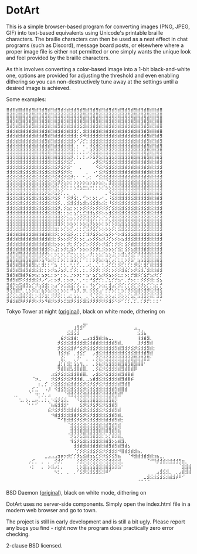 # DotArt

This is a simple browser-based program for converting images (PNG, JPEG, GIF) into text-based equivalents using Unicode's printable braille characters. The braille characters can then be used as a neat effect in chat programs (such as Discord), message board posts, or elsewhere where a proper image file is either not permitted or one simply wants the unique look and feel provided by the braille characters.

As this involves converting a color-based image into a 1-bit black-and-white one, options are provided for adjusting the threshold and even enabling dithering so you can non-destructively tune away at the settings until a desired image is achieved.

Some examples:

```
⣿⣾⣿⣾⣿⣾⣿⣾⣻⣾⣻⣾⣻⣾⣻⣾⣻⣾⣺⣾⣺⣾⣻⣾⣻⣾⣻⣾⣻⣾⣻⣾⣻⣾⣻⣾⣻⣾⣻⣾⣻⣾⣻⣾⣿⣾⣿⣾⣿
⣿⣾⣿⣾⣿⣾⣻⣾⣻⣾⣻⣾⣻⣾⣻⣾⣺⣾⣺⣾⣺⣾⣺⣾⣻⣾⣻⣾⣻⣾⣺⣾⣺⣾⣺⣾⣺⣾⣻⣾⣻⣾⣻⣾⣻⣾⣿⣾⣿
⣻⣾⣻⣾⣻⣾⣻⣾⣻⣾⣻⣾⣺⣾⣺⣾⣺⣾⣺⣾⣺⣾⣺⣾⣻⣾⣻⣾⣻⣾⣺⣾⣺⣾⣺⣾⣺⣾⣺⣾⣻⣾⣻⣾⣻⣾⣻⣾⣿
⣻⣾⣻⣾⣻⣾⣻⣾⣻⣾⣺⣾⣺⣾⣺⣾⣻⣾⣺⣾⣺⣾⣺⣪⣺⣾⣺⣾⣺⣾⣺⣾⣺⣾⣺⣾⣺⣾⣺⣾⣺⣾⣻⣾⣻⣾⣻⣾⣿
⣺⣾⣺⣾⣺⣾⣺⣾⣺⣾⣺⣾⣺⣾⣻⣾⣺⣾⣺⣾⣺⣺⡊⡀⣺⣺⣺⣾⣺⣾⣺⣾⣺⣾⣺⣾⣺⣾⣺⣾⣺⣾⣻⣾⣻⣾⣿⣾⣿
⣺⣾⣺⣾⣺⣾⣺⣾⣺⣾⣺⣾⣻⣾⣻⣾⣺⣾⣺⣺⣺⣺⡂⡪⠺⣺⣺⣺⣺⣺⣺⣺⣺⣾⣺⣾⣺⣾⣺⣾⣺⣾⣺⣾⣻⣾⣻⣾⣻
⣺⣾⣺⣾⣺⣾⣺⣾⣺⣾⣺⣾⣻⣾⣻⣾⣺⣾⣺⣺⣺⡢⠊⡨⡊⡂⣺⣺⣺⣺⣺⣺⣺⣺⣺⣺⣺⣺⣺⣾⣺⣾⣺⣾⣻⣾⣻⣾⣻
⣺⣾⣺⣺⣺⣺⣺⣾⣺⣾⣺⣾⣺⣾⣻⣾⣺⣾⣺⣺⣺⡀⡂⠀⠂⡀⡺⣪⣺⣪⣺⣺⣺⣺⣺⣺⣺⣺⣺⣾⣺⣾⣺⣾⣻⣾⣻⣾⣻
⣺⣺⣺⣺⣺⣺⣺⣺⣺⣾⣺⣾⣺⣾⣻⣾⣺⣺⣺⣪⣺⡂⡂⡀⡂⡠⡺⣪⣺⣪⣺⣪⣺⣪⣺⣺⣺⣺⣺⣾⣺⣾⣺⣾⣻⣾⣻⣾⣻
⣺⣺⣺⣺⣺⣺⣺⣺⣺⣺⣺⣺⣺⣾⣺⣾⣺⣺⣺⣪⡺⡀⡂⡀⡂⡠⡪⣪⡺⣪⣺⣪⣺⣪⣺⣺⣺⣺⣺⣾⣺⣾⣺⣾⣻⣾⣻⣾⣺
⣺⣺⣺⣺⣺⣺⣺⣺⣺⣺⣺⣺⣺⣺⣺⣪⣺⣪⡺⣪⡊⡀⠀⠀⠀⠀⠀⡠⡺⣪⡺⣪⣺⣪⣺⣺⣺⣺⣺⣾⣺⣾⣺⣾⣺⣾⣺⣾⣺
⣺⣺⣺⣺⣺⣪⣺⣺⣺⣺⣺⣪⣺⣪⣺⣪⡺⣪⡺⣪⠂⠀⠀⡀⠀⠀⠀⠀⠪⣪⡺⣪⣺⣪⣺⣺⣺⣾⣺⣾⣺⣾⣺⣾⣺⣾⣺⣺⣺
⣺⣺⣺⣪⣺⣪⣺⣪⣺⣪⣺⣪⣺⣪⣺⣪⡺⣪⡺⡪⡂⠀⠀⠀⠀⡀⠀⠠⠂⣪⡺⣪⣺⣺⣺⣺⣺⣾⣺⣾⣺⣾⣺⣾⣺⣾⣺⣺⣺
⣺⣪⣺⣪⣺⣪⣺⣪⣺⣪⣺⣪⣺⣪⡺⣪⡺⣪⡺⣪⡺⡂⠂⠀⠂⡠⡂⠀⠊⣪⣺⣪⣺⣺⣺⣺⣺⣾⣺⣾⣺⣾⣺⣾⣺⣾⣺⣺⣺
⣺⣪⣺⣪⣺⣪⣺⣪⣺⣪⣺⣪⣺⣪⡺⣪⡺⡪⣢⡢⡂⡢⡢⡢⡢⣢⡢⣢⡢⣢⡢⡈⣺⣺⣺⣺⣺⣺⣺⣾⣺⣾⣺⣾⣺⣺⣺⣺⣺
⣺⣪⣺⣪⣺⣪⣺⣪⣺⣪⣺⣪⣺⣪⡺⣪⡂⡪⡪⡂⡂⡢⣚⣢⣒⣢⡒⡂⡂⡢⡊⡢⡢⣪⣺⣪⣺⣺⣺⣺⣺⣾⣺⣾⣺⣺⣺⣺⣺
⣺⣪⣺⣪⣺⣪⣺⣪⣺⣪⣺⣪⡺⣪⡺⣪⡪⡊⡀⡀⠀⡀⠀⠀⠀⠀⠀⠀⠀⠀⠀⡀⠺⣪⣺⣺⣺⣪⣺⣺⣺⣺⣺⣺⣺⣾⣺⣾⣺
⣺⣪⣺⣪⣺⣪⣺⣪⣺⣪⣺⣪⣺⣪⡺⣪⡪⠀⠂⡪⡺⣪⡂⡀⠊⡢⡂⡢⡂⡠⠂⡀⠨⣪⣺⣺⣺⣺⣺⣪⣺⣺⣺⣺⣺⣾⣺⣾⣺
⣺⣪⣺⣪⣺⣪⣺⣪⣺⣪⣺⣪⣺⣪⣺⣪⡪⡀⡀⣪⣺⣪⣺⣢⣺⣢⣪⣪⣺⣢⣪⡂⠸⣪⣺⣪⣺⣪⣺⣪⣺⣪⣺⣺⣺⣺⣺⣺⣺
⣺⣺⣺⣪⣺⣺⣺⣺⣺⣪⣺⣪⣺⣪⣺⣪⡺⡀⡪⣢⡂⡢⡂⡢⡪⡪⡪⡢⡪⡪⡪⡪⡊⣪⣺⣪⣺⣪⣺⣪⣺⣪⣺⣪⣺⣪⣺⣺⣺
⣺⣺⣺⣺⣺⣺⣺⣺⣺⣺⣺⣪⣺⣪⣺⣪⣺⡂⡂⡢⡂⣢⡊⣂⣊⣺⣺⣢⡪⡪⡢⡢⣺⣪⣺⣪⣺⣪⣺⣪⣺⣪⣺⣪⣺⣪⣺⣺⣺
⣺⣺⣺⣺⣺⣺⣺⣺⣺⣺⣺⣺⣺⣺⣺⣺⣺⡪⡊⡢⡢⡢⡪⡪⡪⣺⣪⡪⡊⡢⡊⡢⡊⣺⣺⣪⣺⣪⣺⣪⣺⣪⣺⣪⣺⣪⣺⣪⣺
⣺⣺⣺⣺⣺⣺⣺⣺⣺⣺⣺⣺⣺⣺⣺⣺⣺⡪⡂⡢⡢⡢⡂⡢⡢⣪⡺⡢⡢⡢⡂⡢⡊⡪⣺⣪⣺⣪⣺⣪⣺⣪⣺⣪⣺⣺⣺⣺⣺
⣺⣺⣺⣺⣺⣾⣺⣺⣺⣺⣺⣺⣺⣺⣺⣲⡂⡢⡊⡢⡊⡠⡂⡂⡊⣪⡺⣪⡊⡢⡢⡢⡢⡪⡂⣪⣺⣪⣺⣪⣺⣪⣺⣪⣺⣺⣺⣺⣺
⣺⣾⣺⣾⣺⣾⣺⣺⣺⣾⣺⣾⣺⣾⣺⡪⡂⡢⡪⣪⡪⡠⡂⡂⡊⣺⡺⣪⡪⣢⡪⣢⡪⡢⠪⡢⣺⣪⣺⣪⣺⣺⣺⣺⣺⣺⣺⣺⣺
⣺⣾⣺⣾⣺⣾⣺⣾⣺⣾⣺⣾⣺⣾⣺⡂⡪⡢⡢⡪⡊⡪⡂⡢⡂⣠⡢⡪⡪⣢⡺⡨⡊⡢⡪⡢⣢⣺⣺⣪⣺⣺⣺⣺⣺⣺⣺⣺⣺
⣺⣾⣺⣾⣺⣾⣺⣾⣺⣾⣺⣾⣺⣾⣺⡢⡢⡢⡂⡺⡂⡪⡊⡢⡊⡢⡪⡪⡪⡢⡺⣪⡊⡂⡺⡪⡂⣪⡪⣾⣺⣺⣺⣺⣺⣺⣺⣺⣺
⣺⣾⣺⣾⣺⣾⣺⣾⣺⣾⣺⣾⣺⡪⡢⣨⡂⡢⡺⣂⣪⡢⠊⡢⡢⡢⡪⡪⡺⣂⡪⡢⡢⡢⡊⣪⡂⣪⡪⣢⣺⣺⣺⣾⣺⣺⣺⣺⣺
⣺⣾⣻⣾⣻⣾⣺⣾⣺⣾⣺⡾⡺⡢⡂⡢⡂⡢⡂⡊⡒⡢⡂⡢⡂⡠⡺⡂⡢⣢⡊⣢⡢⣨⡂⡢⣺⣢⡺⣪⡊⡺⣺⣺⣺⣾⣺⣺⣺
⣻⣾⣻⣾⣻⣾⣻⣾⣺⣾⡫⣪⠺⣢⡺⡂⡊⡢⡊⡂⣪⣪⡊⡊⠊⡂⡂⡢⡺⣢⡢⣢⡊⡠⡊⡂⡂⡢⡺⣪⠂⣢⣪⣺⣺⣺⣺⣾⣺
⣻⣾⣻⣾⣻⣾⣻⣾⣻⣢⡂⣺⡂⡂⠊⣢⠀⡂⡂⡀⢂⡂⡊⡀⡀⡠⡂⡀⡈⡀⡂⡨⡊⣊⡂⡪⡊⡂⡊⡂⡺⣪⡂⣺⡊⣾⣺⣺⣺
⣻⣾⣻⣾⣻⣾⣻⣾⣺⣪⣺⡂⡂⡢⡺⣢⡨⣢⡺⡀⡊⡪⡂⡀⡂⡀⡪⡪⡺⡂⡪⡪⡂⡢⡪⡪⣺⣮⡊⡢⡺⣪⣺⡈⣺⣺⣺⣾⣺
⣻⣾⣻⣾⣻⣾⡻⣮⡲⣢⡂⣢⡲⣂⡂⡢⠂⡂⡢⡀⡐⡢⡲⡂⠂⣢⠂⣢⡊⣢⡺⡪⣢⡢⡪⣂⡂⡢⡂⡚⣺⡪⡊⣪⡚⣢⡺⡊⡊
⣻⣾⣻⣾⡫⡪⣺⣺⣺⣪⡺⡠⠊⡠⡂⡢⡺⡀⡂⡢⡲⡀⠂⡀⠂⡂⠚⣪⡚⡊⡂⡈⣂⡊⡚⣢⠂⡀⡚⡢⡂⡂⡪⡪⡪⣺⡂⣪⣢
⣻⣾⡻⣲⣫⣾⣻⣢⡊⡺⣢⣪⣺⡂⡢⣠⠊⡢⣊⣪⣪⡊⡪⡀⡂⡀⠺⡢⠊⡢⣢⡂⣺⣠⡊⡪⡊⡂⡊⡪⡊⡪⡺⡢⡊⡊⣢⡂⡚
⡻⣪⣻⣾⡚⡀⣂⡢⡪⣢⡊⣦⡪⣢⡪⡢⡂⡢⡢⡂⠚⣢⡺⡀⡲⡀⡪⡪⡪⣠⠂⡊⡚⡢⡊⡂⡢⡊⡺⡪⣪⣾⡪⣺⡺⣪⡺⣺⣪
⣺⡪⣪⣢⣺⣾⡪⣺⡂⡢⣺⡪⣲⡂⡺⡺⡪⡂⡂⣠⡂⣢⣢⡀⠀⡀⠺⡈⡪⣪⡂⡢⡢⣠⡂⡪⡢⡢⡊⣢⡚⣪⣺⣺⡪⣾⡊⣺⣺
⡻⣾⣺⣾⡻⡾⡺⡾⡺⡢⡺⡢⠺⣾⡺⡢⡺⡢⣚⣲⡺⡪⣺⡪⣺⣪⡺⡺⡺⡺⡺⡪⣺⡪⠪⡪⠊⡊⡊⡈⡊⡀⡊⡺⡚⡂⡂⡂⠂
```

Tokyo Tower at night ([original](https://www.flickr.com/photos/nknh/452345990/in/photolist-FYoGN-mPj5MR-5wmNmD-p9eACs-8VDmsr-ox32k7-fhgz7o-7U9dMv-7hKgvE-27EYZ8h-7hFiJZ-8hQUqE-6ShWFF-7hFhor-5RteRm-6XEwkF-8fmbYZ-4ZAJ8j-ox3bgH-mPkPWf-pmmwvi-fNpMw3-mPj7Ut-bnrNfe-5heDhk-mPj6sF-6c1K2H-8ja5ap-8U7xn5-EjS5W9-8npmhv-o7ivtU-a23eeY-LxLbS-7U9dQ2-7hFg6i-26wzaSr-4Z7dVk-e19gVS-54QBnm-nPCUJs-afvnm-QNrFQQ-7hFiin-63ZvV4-7hFhbe-LxLbQ-m4xFg-5vQb5R-7hKcRG)), black on white mode, dithering on

```
⠀⠀⠀⠀⠀⠀⠀⠀⠀⠀⠀⠀⠀⠀⠀⠀⠀⠀⠀⠀⠀⠀⠀⠀⣀⡀⠀⠀⠀⠀⠀⠀⠀⠀⠀⠀⠀⠀⠀⠀⠀⠀⠀⠀⠀⠀⠀⠀⠀⠀⠀⠀⠀⠀⠀⠀⠀⠀⠀⠀
⠀⠀⠀⠀⠀⠀⠀⠀⠀⠀⠀⠀⠀⠀⠀⠀⠀⠀⠀⠀⠀⣰⣻⣺⠊⠀⠀⠀⠀⠀⠀⠀⠀⠀⠀⠀⠀⠀⠀⠀⣠⣀⠀⠀⠀⠀⠀⠀⠀⠀⠀⠀⠀⠀⠀⠀⠀⠀⠀⠀
⠀⠀⠀⠀⠀⠀⠀⠀⠀⠀⠀⠀⠀⠀⠀⠀⠀⠀⠀⣪⣺⣪⣺⠀⠀⠀⠀⠀⠀⠀⠀⠀⠀⠀⠀⠀⠀⠀⠀⠀⠀⣪⣺⣦⠀⠀⠀⠀⠀⠀⠀⠀⠀⠀⠀⠀⠀⠀⠀⠀
⠀⠀⠀⠀⠀⠀⠀⠀⠀⠀⠀⠀⠀⠀⠀⠀⠀⣮⡺⣪⣺⣾⡂⠀⣀⣠⣲⣺⣻⣾⣺⣦⣀⡀⠀⠀⠀⠀⠀⠀⠀⢸⣺⣾⣻⡀⠀⠀⠀⠀⠀⠀⠀⠀⠀⠀⠀⠀⠀⠀
⠀⠀⠀⠀⠀⠀⠀⠀⠀⠀⠀⠀⠀⠀⠀⠀⡺⣪⣺⣪⣺⣺⣺⣺⣺⣪⣺⣾⣾⣺⣺⣺⣺⣾⣻⣾⡀⠀⠀⠀⠀⣸⡺⣺⣻⣾⠀⠀⠀⠀⠀⠀⠀⠀⠀⠀⠀⠀⠀⠀
⠀⠀⠀⠀⠀⠀⠀⠀⠀⠀⠀⠀⠀⠀⠀⠀⡺⣪⣺⣪⣺⡾⠚⣪⡺⣪⣺⣪⡺⣺⣺⣺⣺⣺⣻⣾⣻⣺⡺⣪⡺⣪⣺⣺⣻⣾⡂⠀⠀⠀⠀⠀⠀⠀⠀⠀⠀⠀⠀⠀
⠀⠀⠀⠀⠀⠀⠀⠀⠀⠀⠀⠀⠀⠀⠀⠀⢸⣪⡺⡮⠀⡀⣺⣪⡊⠀⠀⡠⣺⣪⣺⣺⣺⣺⣺⣺⣺⣪⣺⣪⣺⣺⣺⣾⣻⣾⠀⠀⠀⠀⠀⠀⠀⠀⠀⠀⠀⠀⠀⠀
⠀⠀⠀⠀⠀⠀⠀⠀⠀⠀⠀⠀⠀⠀⠀⠀⠀⣮⡂⠀⠀⡀⡺⠂⠀⡀⠀⡀⡪⣮⡺⣪⣺⣺⣺⣺⣺⣺⣺⣾⣻⣾⣻⣾⣻⠂⠀⠀⠀⠀⠀⠀⠀⠀⠀⠀⠀⠀⠀⠀
⠀⠀⠀⠀⠀⠀⠀⠀⠀⠀⠀⠀⠀⠀⠀⠀⣸⡊⡎⣺⡂⣪⣢⢲⡀⡀⠀⡀⡪⣮⡺⣪⣺⣺⣺⣾⣻⣾⣻⣾⣻⣾⣿⠂⠀⠀⠀⠀⠀⠀⠀⠀⠀⠀⠀⠀⠀⠀⠀⠀
⠀⠀⠀⠀⠀⠀⠀⠀⠀⠀⠀⠀⠀⠀⠀⠀⡻⣾⣿⣾⣣⣺⣿⣾⣿⡀⠀⡀⡪⣮⡺⣪⣺⣺⣺⣾⣻⣾⣿⣾⡿⠀⠀⠀⠀⠀⠀⠀⠀⠀⠀⠀⠀⠀⠀⠀⠀⠀⠀⠀
⠀⠀⠀⠀⠀⠀⠀⠀⠀⠀⠀⠀⠀⠀⣰⣪⡺⣪⣺⣪⣺⣺⣿⣾⣿⡀⠀⡠⣺⣪⡺⣪⣺⣺⣺⣾⣻⣾⣿⣾⠀⠀⠀⠀⠀⠀⠀⠀⠀⠀⠀⠀⠀⠀⠀⠀⠀⠀⠀⠀
⠀⠀⠀⠀⠀⠀⠀⠀⠈⡲⣀⠀⠀⠀⡺⣪⡺⣪⡺⣪⡺⣺⣺⣾⡀⣀⣢⣾⣺⣪⣺⣪⣺⣺⣺⣾⣻⣾⣿⡮⠀⠀⠀⠀⠀⠀⠀⠀⠀⠀⠀⠀⠀⠀⠀⠀⠀⠀⠀⠀
⠀⠀⠀⠀⠀⠀⠀⠀⠀⠀⡆⡀⡊⠀⡪⣪⣺⣪⣺⣮⣺⣾⣺⣪⡺⣪⡺⣪⡺⣪⡺⣺⣺⣺⣺⣾⣻⣾⣿⠀⠀⠀⠀⠀⠀⠀⠀⠀⠀⠀⠀⠀⠀⠀⠀⠀⠀⠀⠀⠀
⠀⠀⠀⠀⠀⠀⠀⡀⡊⣈⠀⠀⠠⡸⠀⠪⣺⣪⣻⣪⣺⣪⣺⣪⡺⣪⣺⣪⣺⣺⣺⣺⣺⣾⣻⣾⣿⣾⠀⠀⠀⠀⠀⠀⠀⠀⠀⠀⠀⠀⠀⠀⠀⠀⠀⠀⠀⠀⠀⠀
⠀⠀⢀⡀⠀⠀⠀⠈⠀⠲⡂⡐⡀⣠⠀⠀⠀⠀⠈⢺⣺⣪⣺⣪⣺⣾⣺⣺⣺⣪⣺⣺⣺⣾⣻⣾⠃⠀⠀⠀⠀⠀⠀⠀⠀⠀⠀⠀⠀⠀⠀⠀⠀⠀⠀⠀⠀⠀⠀⠀
⠀⠀⠀⠀⢂⡀⡢⡀⣀⡤⡁⡀⡂⡀⠢⣪⡺⣪⣺⡀⠀⠈⠺⣪⣺⣪⣺⣾⣺⣺⣺⣺⣻⣾⡻⠀⠀⠀⠀⠀⠀⠀⠀⠀⠀⠀⠀⠀⠀⠀⠀⠀⠀⠀⠀⠀⠀⠀⠀⠀
⠀⠀⠀⠀⠀⠀⠈⠂⠂⠊⠀⠀⠀⠈⣦⣮⣺⣺⣺⠂⠀⠀⠀⣪⡺⣪⡺⣪⡺⣪⡺⣪⣺⣾⣻⠀⠀⠀⠀⠀⠀⠀⠀⠀⠀⠀⠀⠀⠀⠀⠀⠀⠀⠀⠀⠀⠀⠀⠀⠀
⠀⠀⠀⠀⠀⠀⠀⠀⠀⠀⠀⠀⠀⣮⡺⣪⡺⣺⣻⣺⣺⣾⣺⣮⣺⣪⣺⣪⣺⣪⡺⣪⣺⣾⣻⣾⠀⠀⠀⠀⠀⠀⠀⠀⠀⠀⠀⠀⠀⠀⠀⠀⠀⠀⠀⠀⠀⠀⠀⠀
⠀⠀⠀⠀⠀⠀⠀⠀⠀⠀⠀⠀⠀⠀⠺⣾⣺⣺⣺⣺⣺⣾⡺⣪⡺⣪⡺⣺⣺⣺⣺⣪⣺⣾⣻⣾⡀⠀⠀⠀⠀⠀⠀⠀⠀⠀⠀⠀⠀⠀⠀⠀⠀⠀⠀⠀⠀⠀⠀⠀
⠀⠀⠀⠀⠀⠀⠀⠀⠀⠀⠀⠀⠀⠀⠀⠀⠉⠊⣿⣺⣺⣪⡺⣪⡺⣪⣺⣪⣺⣺⣺⣾⣺⣾⣻⣾⡂⠀⠀⠀⠀⠀⠀⠀⠀⠀⠀⠀⠀⠀⠀⠀⠀⠀⠀⠀⠀⠀⠀⠀
⠀⠀⠀⠀⠀⠀⠀⠀⠀⠀⠀⠀⠀⠀⠀⠀⠀⠀⠀⠈⣺⣪⣺⣪⣺⣪⣺⣺⣺⣾⣺⣾⣻⣾⣻⣾⠀⠀⠀⠀⠀⠀⠀⠀⠀⠀⠀⠀⠀⠀⠀⠀⠀⠀⠀⠀⠀⠀⠀⠀
⠀⠀⠀⠀⠀⠀⠀⠀⠀⠀⠀⠀⠀⠀⠀⠀⠀⠀⠀⠀⣺⣺⣺⣾⣺⣾⣺⣺⣺⣾⣻⣾⣻⣾⣻⣮⠀⠀⠀⠀⠀⠀⠀⠀⠀⠀⠀⠀⠀⠀⠀⠀⠀⠀⠀⠀⠀⠀⠀⠀
⠀⠀⠀⠀⠀⠀⠀⠀⠀⠀⠀⠀⠀⠀⠀⠀⠀⠀⠀⠈⡺⣪⡺⣪⣻⣾⣻⣾⣺⣺⡊⡢⡊⣾⣺⣾⡀⠀⠀⠀⠀⠀⠀⠀⠀⠀⠀⠀⠀⠀⠀⠀⠀⠀⠀⠀⠀⠀⠀⠀
⠀⠀⠀⠀⠀⠀⠀⠀⠀⠀⠀⠀⠀⠀⠀⠀⠀⠀⠀⠀⢺⣪⡺⣪⣺⣪⣺⣺⣺⣺⣺⣾⣻⡢⣢⣾⣻⡀⠀⠀⠀⠀⠀⠀⠀⠀⠀⠀⠀⠀⠀⠀⠀⠀⠀⠀⠀⠀⠀⠀
⠀⠀⠀⠀⠀⠀⠀⠀⠀⠀⠀⠀⠀⠀⠀⠀⠀⠀⠀⠀⠀⣺⣺⣾⣺⣾⣺⣾⣺⣾⣺⣾⣻⣾⣻⣾⣻⣾⣢⠀⠀⠀⠀⠀⠀⠀⠀⠀⠀⠀⠀⠀⠀⠀⠀⠀⠀⠀⠀⠀
⠀⠀⠀⠀⠀⠀⠀⠀⠀⠀⠀⠀⠀⠀⠀⠀⠀⠀⠀⠀⠀⠈⡊⡪⡪⣪⣺⣪⡪⣪⡺⡪⣺⣺⣺⠺⣿⣾⣺⣾⣺⣦⡀⠀⠀⠀⠀⠀⠀⠀⠀⠀⠀⠀⠀⠀⠀⠀⠀⠀
⠀⠀⠀⠀⠀⠀⠀⠀⠀⠀⠀⠀⣀⣠⣠⣠⣲⡶⡲⡺⡊⡊⡺⣢⣪⣾⣲⣢⣊⡪⡺⣪⡪⣪⣻⣦⠀⠀⠈⠺⣺⣾⣺⣾⣺⣾⣲⣦⣀⡀⠀⠀⠀⠀⠀⠀⠀⠀⠀⠀
⠀⠀⠀⠀⠀⠀⠀⡠⡊⡀⠀⡀⠀⡀⠀⡪⡺⡊⠀⠀⠀⠀⡪⣺⡪⣪⡪⣪⡪⣪⡪⣪⣺⣺⣺⣺⡀⠀⠀⠀⠀⠀⠀⠀⠈⠚⠻⡾⣺⣾⣺⣺⣺⣺⣻⣶⡀⠀⠀⠀
⠀⠀⠀⠀⠀⠀⠀⠠⡂⠀⠀⡀⠀⡢⣺⡠⡂⡀⠀⠀⠀⠀⡂⡢⣺⣪⣪⣪⣺⣺⣺⣾⣺⣪⣺⣪⠂⠀⠀⠀⠀⠀⠀⠀⠀⠀⠀⠀⠀⠀⠀⠀⠀⠀⠈⣺⣺⣾⡆⠀
⠀⠀⠀⠀⠀⠀⠀⠀⠀⠀⠀⠀⠀⠀⠀⠢⡂⡀⠀⡀⠀⡀⠊⣪⡺⣪⣺⣪⣺⣪⣺⠾⠊⠀⠀⠀⠀⠀⠀⠀⠀⠀⠀⠀⠀⠀⠀⣠⣺⣪⣺⡀⠀⡀⣠⣾⣺⣾⠃⠀
⠀⠀⠀⠀⠀⠀⠀⠀⠀⠀⠀⠀⠀⠀⠀⠀⠀⠀⠀⠀⠀⠀⠀⠀⠀⠀⠀⠀⠀⠀⠀⠀⠀⠀⠀⠀⠀⠀⠀⠀⠀⠀⠀⣀⣺⣪⣺⣪⣺⣪⣺⣾⣺⡾⠿⠊⠀⠀⠀⠀
⠀⠀⠀⠀⠀⠀⠀⠀⠀⠀⠀⠀⠀⠀⠀⠀⠀⠀⠀⠀⠀⠀⠀⠀⠀⠀⠀⠀⠀⠀⠀⠀⠀⠀⠀⠀⠀⠀⠀⠀⠀⠈⠉⠈⠈⠀⠀⠀⠀⠀⠀⠀⠀⠀⠀⠀⠀⠀⠀⠀
```

BSD Daemon ([original](https://www.digitaldaemon.com/Daemon_Images.html)), black on white mode, dithering on

DotArt uses no server-side components. Simply open the index.html file in a modern web browser and go to town.

The project is still in early development and is still a bit ugly. Please report any bugs you find - right now the program does practically zero error checking.

2-clause BSD licensed.
